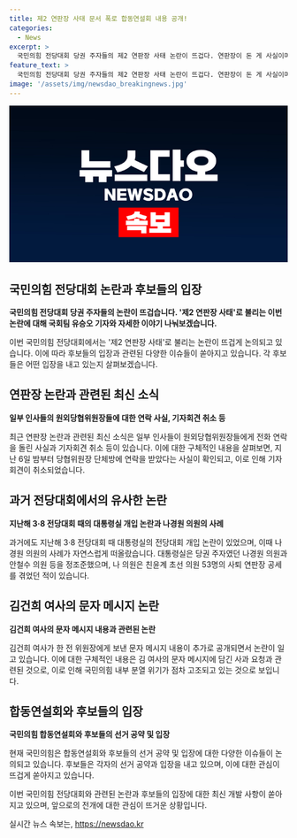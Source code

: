 ```yaml
---
title: 제2 연판장 사태 문서 폭로 합동연설회 내용 공개!
categories:
  - News
excerpt: >
  국민의힘 전당대회 당권 주자들의 제2 연판장 사태 논란이 뜨겁다. 연판장이 돈 게 사실이며, 대통령실의 전당대회 개입 논란도 있다. 나경원 의원과 안철수 의원의 경우도 있었는데, 국민의힘 선거관리위원회는 후보자 방송 토론회를 5차례 실시한다고 밝혔다. 현재 후보자들은 보수 통합, 당정 신뢰, 지역 당심 공략, 당 체질 개선 등의 주장을 내세우고 있다. 계파 없는 보수 통합과 당정 신뢰 등을 앞세우고 있는 후보들 사이에 치열한 공방이 예상된다.
feature_text: >
  국민의힘 전당대회 당권 주자들의 제2 연판장 사태 논란이 뜨겁다. 연판장이 돈 게 사실이며, 대통령실의 전당대회 개입 논란도 있다. 나경원 의원과 안철수 의원의 경우도 있었는데, 국민의힘 선거관리위원회는 후보자 방송 토론회를 5차례 실시한다고 밝혔다. 현재 후보자들은 보수 통합, 당정 신뢰, 지역 당심 공략, 당 체질 개선 등의 주장을 내세우고 있다. 계파 없는 보수 통합과 당정 신뢰 등을 앞세우고 있는 후보들 사이에 치열한 공방이 예상된다.
image: '/assets/img/newsdao_breakingnews.jpg'
---
```


<p><img src="/assets/img/newsdao_breakingnews.jpg" alt="ranknews 속보" /></p>

<h2 data-ke-size="size26">국민의힘 전당대회 논란과 후보들의 입장</h2>

<p data-ke-size="size16"><b>국민의힘 전당대회 당권 주자들의 논란이 뜨겁습니다. '제2 연판장 사태'로 불리는 이번 논란에 대해 국회팀 유승오 기자와 자세한 이야기 나눠보겠습니다.</b></p>

<p>이번 국민의힘 전당대회에서는 '제2 연판장 사태'로 불리는 논란이 뜨겁게 논의되고 있습니다. 이에 따라 후보들의 입장과 관련된 다양한 이슈들이 쏟아지고 있습니다. 각 후보들은 어떤 입장을 내고 있는지 살펴보겠습니다.</p>

<h2 data-ke-size="size26">연판장 논란과 관련된 최신 소식</h2>

<p data-ke-size="size16"><b>일부 인사들의 원외당협위원장들에 대한 연락 사실, 기자회견 취소 등</b></p>

<p>최근 연판장 논란과 관련된 최신 소식은 일부 인사들이 원외당협위원장들에게 전화 연락을 돌린 사실과 기자회견 취소 등이 있습니다. 이에 대한 구체적인 내용을 살펴보면, 지난 6일 밤부터 당협위원장 단체방에 연락을 받았다는 사실이 확인되고, 이로 인해 기자회견이 취소되었습니다.</p>

<h2 data-ke-size="size26">과거 전당대회에서의 유사한 논란</h2>

<p data-ke-size="size16"><b>지난해 3·8 전당대회 때의 대통령실 개입 논란과 나경원 의원의 사례</b></p>

<p>과거에도 지난해 3·8 전당대회 때 대통령실의 전당대회 개입 논란이 있었으며, 이때 나경원 의원의 사례가 자연스럽게 떠올랐습니다. 대통령실은 당권 주자였던 나경원 의원과 안철수 의원 등을 정조준했으며, 나 의원은 친윤계 초선 의원 53명의 사퇴 연판장 공세를 겪었던 적이 있습니다.</p>

<h2 data-ke-size="size26">김건희 여사의 문자 메시지 논란</h2>

<p data-ke-size="size16"><b>김건희 여사의 문자 메시지 내용과 관련된 논란</b></p>

<p>김건희 여사가 한 전 위원장에게 보낸 문자 메시지 내용이 추가로 공개되면서 논란이 일고 있습니다. 이에 대한 구체적인 내용은 김 여사의 문자 메시지에 담긴 사과 요청과 관련된 것으로, 이로 인해 국민의힘 내부 분열 위기가 점차 고조되고 있는 것으로 보입니다.</p>

<h2 data-ke-size="size26">합동연설회와 후보들의 입장</h2>

<p data-ke-size="size16"><b>국민의힘 합동연설회와 후보들의 선거 공약 및 입장</b></p>

<p>현재 국민의힘은 합동연설회와 후보들의 선거 공약 및 입장에 대한 다양한 이슈들이 논의되고 있습니다. 후보들은 각자의 선거 공약과 입장을 내고 있으며, 이에 대한 관심이 뜨겁게 쏟아지고 있습니다. </p>

<p>이번 국민의힘 전당대회와 관련된 논란과 후보들의 입장에 대한 최신 개발 사항이 쏟아지고 있으며, 앞으로의 전개에 대한 관심이 뜨거운 상황입니다.</p>
실시간 뉴스 속보는, <a href="https://newsdao.kr" rel="dofollow">https://newsdao.kr</a>


